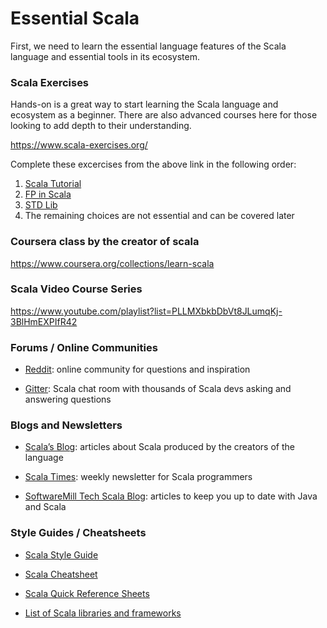 # Essential Scala

First, we need to learn the essential language features of the Scala language and essential tools in its ecosystem.

### Scala Exercises

Hands-on is a great way to start learning the Scala language and ecosystem as a beginner. There are also advanced courses here for those looking to add depth to their understanding.

https://www.scala-exercises.org/

Complete these excercises from the above link in the following order:
1. [Scala Tutorial](https://www.scala-exercises.org/scala_tutorial/terms_and_types)
2. [FP in Scala](https://www.scala-exercises.org/fp_in_scala/getting_started_with_functional_programming)
3. [STD Lib](https://www.scala-exercises.org/std_lib/asserts)
4. The remaining choices are not essential and can be covered later

### Coursera class by the creator of scala

https://www.coursera.org/collections/learn-scala

### Scala Video Course Series

https://www.youtube.com/playlist?list=PLLMXbkbDbVt8JLumqKj-3BlHmEXPIfR42

### Forums / Online Communities

* [Reddit](https://www.reddit.com/r/scala/): online community for questions and inspiration

* [Gitter](https://gitter.im/scala/scala): Scala chat room with thousands of Scala devs asking and answering questions

### Blogs and Newsletters

* [Scala’s Blog](https://www.scala-lang.org/blog/): articles about Scala produced by the creators of the language

* [Scala Times](https://scalatimes.com/): weekly newsletter for Scala programmers

* [SoftwareMill Tech Scala Blog](https://blog.softwaremill.com/tagged/scala): articles to keep you up to date with Java and Scala

### Style Guides / Cheatsheets

* [Scala Style Guide](https://docs.scala-lang.org/style/)

* [Scala Cheatsheet](https://jaxenter.com/cheat-sheet-complete-guide-scala-136558.html)

* [Scala Quick Reference Sheets](https://homepage.cs.uiowa.edu/~tinelli/classes/022/Fall13/Notes/scala-quick-reference.pdf)

* [List of Scala libraries and frameworks](https://github.com/lauris/awesome-scala)
